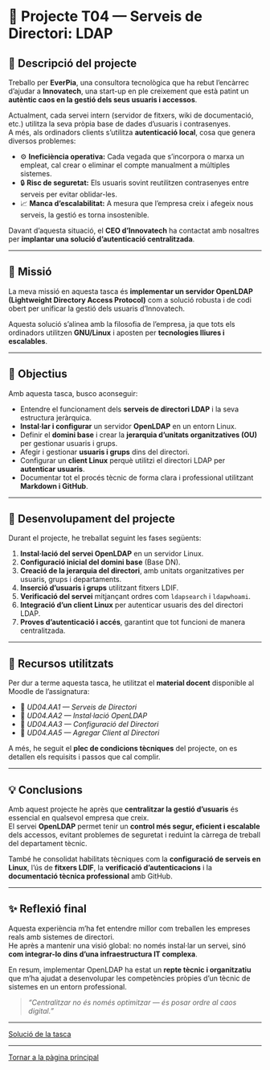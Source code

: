 # 🧩 Projecte T04 — Serveis de Directori: LDAP

## 💼 Descripció del projecte

Treballo per **EverPia**, una consultora tecnològica que ha rebut l’encàrrec d’ajudar a **Innovatech**, una start-up en ple creixement que està patint un **autèntic caos en la gestió dels seus usuaris i accessos**.

Actualment, cada servei intern (servidor de fitxers, wiki de documentació, etc.) utilitza la seva pròpia base de dades d’usuaris i contrasenyes.  
A més, als ordinadors clients s’utilitza **autenticació local**, cosa que genera diversos problemes:

- ⚙️ **Ineficiència operativa:** Cada vegada que s’incorpora o marxa un empleat, cal crear o eliminar el compte manualment a múltiples sistemes.  
- 🔒 **Risc de seguretat:** Els usuaris sovint reutilitzen contrasenyes entre serveis per evitar oblidar-les.  
- 📈 **Manca d’escalabilitat:** A mesura que l’empresa creix i afegeix nous serveis, la gestió es torna insostenible.

Davant d’aquesta situació, el **CEO d’Innovatech** ha contactat amb nosaltres per **implantar una solució d’autenticació centralitzada**.

---

## 🎯 Missió

La meva missió en aquesta tasca és **implementar un servidor OpenLDAP (Lightweight Directory Access Protocol)** com a solució robusta i de codi obert per unificar la gestió dels usuaris d’Innovatech.

Aquesta solució s’alinea amb la filosofia de l’empresa, ja que tots els ordinadors utilitzen **GNU/Linux** i aposten per **tecnologies lliures i escalables**.

---

## 🧠 Objectius

Amb aquesta tasca, busco aconseguir:

- Entendre el funcionament dels **serveis de directori LDAP** i la seva estructura jeràrquica.  
- **Instal·lar i configurar** un servidor **OpenLDAP** en un entorn Linux.  
- Definir el **domini base** i crear la **jerarquia d’unitats organitzatives (OU)** per gestionar usuaris i grups.  
- Afegir i gestionar **usuaris i grups** dins del directori.  
- Configurar un **client Linux** perquè utilitzi el directori LDAP per **autenticar usuaris**.  
- Documentar tot el procés tècnic de forma clara i professional utilitzant **Markdown i GitHub**.

---

## 🧩 Desenvolupament del projecte

Durant el projecte, he treballat seguint les fases següents:

1. **Instal·lació del servei OpenLDAP** en un servidor Linux.  
2. **Configuració inicial del domini base** (Base DN).  
3. **Creació de la jerarquia del directori**, amb unitats organitzatives per usuaris, grups i departaments.  
4. **Inserció d’usuaris i grups** utilitzant fitxers LDIF.  
5. **Verificació del servei** mitjançant ordres com `ldapsearch` i `ldapwhoami`.  
6. **Integració d’un client Linux** per autenticar usuaris des del directori LDAP.  
7. **Proves d’autenticació i accés**, garantint que tot funcioni de manera centralitzada.  

---

## 🧾 Recursos utilitzats

Per dur a terme aquesta tasca, he utilitzat el **material docent** disponible al Moodle de l’assignatura:

- 📘 *UD04.AA1 — Serveis de Directori*  
- 📘 *UD04.AA2 — Instal·lació OpenLDAP*  
- 📘 *UD04.AA3 — Configuració del Directori*  
- 📘 *UD04.AA5 — Agregar Client al Directori*

A més, he seguit el **plec de condicions tècniques** del projecte, on es detallen els requisits i passos que cal complir.

---

## 💡 Conclusions

Amb aquest projecte he après que **centralitzar la gestió d’usuaris** és essencial en qualsevol empresa que creix.  
El servei **OpenLDAP** permet tenir un **control més segur, eficient i escalable** dels accessos, evitant problemes de seguretat i reduint la càrrega de treball del departament tècnic.

També he consolidat habilitats tècniques com la **configuració de serveis en Linux**, l’ús de **fitxers LDIF**, la **verificació d’autenticacions** i la **documentació tècnica professional** amb GitHub.

---

## ✨ Reflexió final

Aquesta experiència m’ha fet entendre millor com treballen les empreses reals amb sistemes de directori.  
He après a mantenir una visió global: no només instal·lar un servei, sinó **com integrar-lo dins d’una infraestructura IT complexa**.

En resum, implementar OpenLDAP ha estat un **repte tècnic i organitzatiu** que m’ha ajudat a desenvolupar les competències pròpies d’un tècnic de sistemes en un entorn professional.

> *“Centralitzar no és només optimitzar — és posar ordre al caos digital.”*

---

[Solució de la tasca](solucio.md)

---

[Tornar a la pàgina principal](../)
